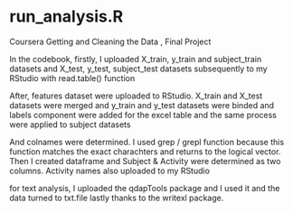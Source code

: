 # run_analysis.R

Coursera Getting and Cleaning the Data , Final Project

In the codebook, firstly, I uploaded X_train, y_train and subject_train datasets and X_test, y_test, subject_test datasets subsequently to my RStudio with read.table() function 

After, features dataset were uploaded to RStudio. X_train and X_test datasets were merged and y_train and y_test datasets were binded and labels component were added for the excel table and the same process were applied to subject datasets 

And colnames were determined. 
I used grep / grepl function because this function matches the exact charachters and returns to the logical vector. 
Then I created dataframe and Subject & Activity were determined as two columns. 
Activity names also uploaded to my RStudio

for text analysis, I uploaded the qdapTools package and I used it and the data turned to txt.file lastly thanks to the writexl package. 
